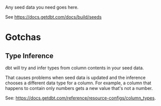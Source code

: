 Any seed data you need goes here.

See https://docs.getdbt.com/docs/build/seeds

# Gotchas

## Type Inference

dbt will try and infer types from column contents in your seed data.

That causes problems when seed data is updated and the inference chooses a different data type for a column.
For example, a column that happens to contain only numbers gets a new value that's not a number.

See: https://docs.getdbt.com/reference/resource-configs/column_types.


